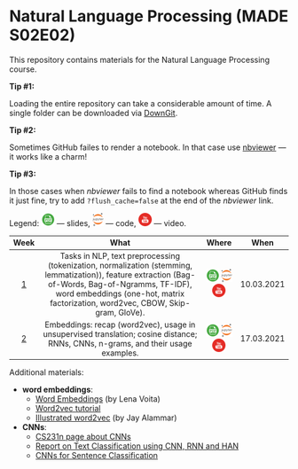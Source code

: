 # Natural Language Processing (MADE S02E02)
This repository contains materials for the Natural Language Processing course.

**Tip #1:**

Loading the entire repository can take a considerable amount of time. A single folder can be downloaded via [DownGit](https://downgit.github.io/).

**Tip #2:**

Sometimes GitHub failes to render a notebook. In that case use [nbviewer](https://nbviewer.jupyter.org/) — it works like a charm!

**Tip #3:**

In those cases when *nbviewer* fails to find a notebook whereas GitHub finds it just fine, try to add `?flush_cache=false` at the end of the *nbviewer* link.

Legend: ![](https://github.com/Illumaria/made-deep-learning/blob/master/icons/pdf.png) — slides, ![](https://github.com/Illumaria/made-deep-learning/blob/master/icons/jupyter.png) — code, ![](https://github.com/Illumaria/made-deep-learning/blob/master/icons/youtube.png) — video.

Week | What | Where | When
:--: | :--: | :---: | :--:
[1](https://data.mail.ru/curriculum/program/lesson/16177/) | Tasks in NLP, text preprocessing (tokenization, normalization (stemming, lemmatization)), feature extraction (Bag-of-Words, Bag-of-Ngramms, TF-IDF), word embeddings (one-hot, matrix factorization, word2vec, CBOW, Skip-gram, GloVe). | [![](https://github.com/Illumaria/made-deep-learning/blob/master/icons/pdf.png)](https://github.com/Illumaria/made-natural-language-processing/blob/master/01-word-embeddings/01_word_embeddings.pdf) [![](https://github.com/Illumaria/made-deep-learning/blob/master/icons/jupyter.png)](https://nbviewer.jupyter.org/github/Illumaria/made-natural-language-processing/blob/master/01-word-embeddings/01_word_embeddings.ipynb) [![](https://github.com/Illumaria/made-deep-learning/blob/master/icons/youtube.png)](https://youtu.be/UARNjbAF5x4) | 10.03.2021
[2](https://data.mail.ru/curriculum/program/lesson/16178/) | Embeddings: recap (word2vec), usage in unsupervised translation; cosine distance; RNNs, CNNs, n-grams, and their usage examples. | [![](https://github.com/Illumaria/made-deep-learning/blob/master/icons/pdf.png)](https://github.com/Illumaria/made-natural-language-processing/blob/master/02-cnn-for-texts-and-more-embeddings/02_cnn_for_texts_and_more_embeddings.pdf) [![](https://github.com/Illumaria/made-deep-learning/blob/master/icons/jupyter.png)](https://nbviewer.jupyter.org/github/Illumaria/made-natural-language-processing/blob/master/02-cnn-for-texts-and-more-embeddings/02_cnn_for_texts.ipynb) [![](https://github.com/Illumaria/made-deep-learning/blob/master/icons/youtube.png)](https://youtu.be/4MkfeS3Sn2Y) | 17.03.2021

Additional materials:
* **word embeddings**:
  * [Word Embeddings](https://lena-voita.github.io/nlp_course/word_embeddings.html) (by Lena Voita)
  * [Word2vec tutorial](http://mccormickml.com/2016/04/19/word2vec-tutorial-the-skip-gram-model/)
  * [Illustrated word2vec](http://jalammar.github.io/illustrated-word2vec/) (by Jay Alammar)
* **CNNs**:
  * [CS231n page about CNNs](https://cs231n.github.io/convolutional-networks/)
  * [Report on Text Classification using CNN, RNN and HAN](https://medium.com/jatana/report-on-text-classification-using-cnn-rnn-han-f0e887214d5f)
  * [CNNs for Sentence Classification](https://arxiv.org/abs/1408.5882)
